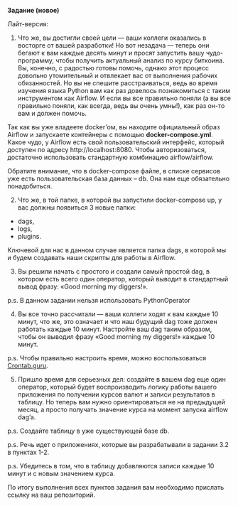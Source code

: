 **Задание (новое)**

Лайт-версия:

1. Что же, вы достигли своей цели — ваши коллеги оказались в восторге от вашей разработки! Но вот незадача — теперь они бегают к вам каждые десять минут и просят запустить вашу чудо-программу, чтобы получить актуальный анализ по курсу биткоина. Вы, конечно, с радостью готовы помочь, однако этот процесс довольно утомительный и отвлекает вас от выполнения рабочих обязанностей. Но вы не спешите расстраиваться, ведь во время изучения языка Python вам как раз довелось познакомиться с таким инструментом как Airflow. И если вы все правильно поняли (а вы все правильно поняли, как всегда, ведь вы очень умны!), как раз он-то вам и должен помочь.

Так как вы уже владеете docker’ом, вы находите официальный образ Airflow и запускаете контейнеры с помощью **docker-compose.yml**. Какое чудо, у Airflow есть свой пользовательский интерфейс, который доступен по адресу http://localhost:8080. Чтобы авторизоваться, достаточно использовать стандартную комбинацию airflow/airflow.

Обратите внимание, что в docker-compose файле, в списке сервисов уже есть пользовательская база данных – db. Она нам еще обязательно понадобиться.

2. Что же, в той папке, в которой вы запустили docker-compose up, у вас должны появиться 3 новые папки:

* dags,
* logs,
* plugins.

Ключевой для нас в данном случае является папка dags, в которой мы и будем создавать наши скрипты для работы в Airflow.

3. Вы решили начать с простого и создали самый простой dag, в котором есть всего один оператор, который выводит в стандартный вывод фразу: «Good morning my diggers!».

p.s. В данном задании нельзя использовать PythonOperator

4. Вы все точно рассчитали — ваши коллеги ходят к вам каждые 10 минут, что же, это означает и что наш будущий dag тоже должен работать каждые 10 минут. Настройте ваш dag таким образом, чтобы он выводил фразу «Good morning my diggers!» каждые 10 минут.

p.s. Чтобы правильно настроить время, можно воспользоваться [Crontab.guru](https://crontab.guru/).

5. Пришло время для серьезных дел: создайте в вашем dag еще один оператор, который будет воспроизводить логику работы вашего приложения по получении курсов валют и записи результатов в таблицу. Но теперь вам нужно ориентироваться не на предыдущей месяц, а просто получать значение курса на момент запуска airflow dag’a.

p.s. Создайте таблицу в уже существующей базе db.

p.s. Речь идет о приложениях, которые вы разрабатывали в задании 3.2 в пунктах 1-2.

p.s. Убедитесь в том, что в таблицу добавляются записи каждые 10 минут и с новым значением курса.

По итогу выполнения всех пунктов задания вам необходимо прислать ссылку на ваш репозиторий.

